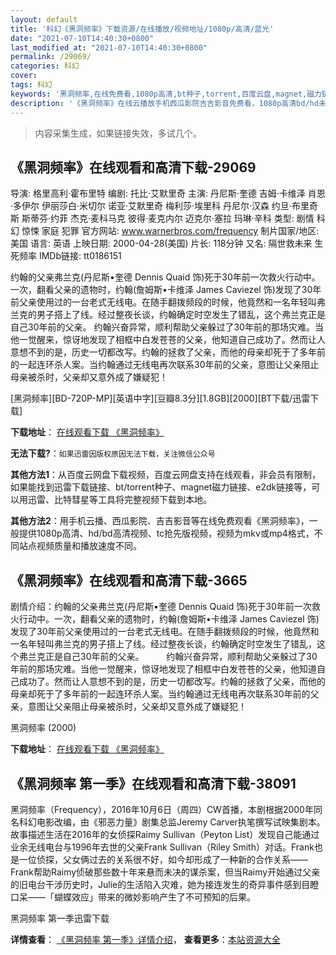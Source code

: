```yaml
---
layout: default
title: '科幻《黑洞频率》下载资源/在线播放/视频地址/1080p/高清/蓝光'
date: "2021-07-10T14:40:30+0800"
last_modified_at: "2021-07-10T14:40:30+0800"
permalink: /29069/
categories: 科幻
cover:
tags: 科幻
keywords: '黑洞频率,在线免费看,1080p高清,bt种子,torrent,百度云盘,magnet,磁力链,迅雷下载资源'
description: '《黑洞频率》在线云播放手机西瓜影院吉吉影音免费看，1080p高清bd/hd未删减完整版和tc抢先枪版，mkv/mp4格式，附带bt/torrent种子、magnet/磁力链、百度云盘、网盘资源迅雷下载链接'
---
```


>内容采集生成，如果链接失效，多试几个。


## 《黑洞频率》在线观看和高清下载-29069

导演: 格里高利·霍布里特 编剧: 托比·艾默里奇 主演: 丹尼斯·奎德 吉姆·卡维泽 肖恩·多伊尔 伊丽莎白·米切尔 诺亚·艾默里奇 梅利莎·埃里科 丹尼尔·汉森 约旦·布里奇斯 斯蒂芬·约菲 杰克·麦科马克 彼得·麦克内尔 迈克尔·塞拉 玛琳·辛科 类型: 剧情 科幻 惊悚 家庭 犯罪 官方网站: www.warnerbros.com/frequency 制片国家/地区: 美国 语言: 英语 上映日期: 2000-04-28(美国) 片长: 118分钟 又名: 隔世救未来 生死频率 IMDb链接: tt0186151

约翰的父亲弗兰克(丹尼斯•奎德 Dennis Quaid 饰)死于30年前一次救火行动中。一次，翻看父亲的遗物时，约翰(詹姆斯•卡维泽 James Caviezel 饰)发现了30年前父亲使用过的一台老式无线电。在随手翻拨频段的时候，他竟然和一名年轻叫弗兰克的男子搭上了线。经过整夜长谈，约翰确定时空发生了错乱，这个弗兰克正是自己30年前的父亲。 约翰兴奋异常，顺利帮助父亲躲过了30年前的那场灾难。当他一觉醒来，惊讶地发现了相框中白发苍苍的父亲，他知道自己成功了。然而让人意想不到的是，历史一切都改写。约翰的拯救了父亲，而他的母亲却死于了多年前的一起连环杀人案。当约翰通过无线电再次联系30年前的父亲，意图让父亲阻止母亲被杀时，父亲却又意外成了嫌疑犯！


[黑洞频率][BD-720P-MP][英语中字][豆瓣8.3分][1.8GB][2000][BT下载/迅雷下载]

**下载地址**： [在线观看下载 《黑洞频率》](https://www.btdx8.com/torrent/frequency_2000.html) 


**无法下载?**：`如果迅雷因版权原因无法下载，关注微信公众号 `

**其他方法1**：从百度云网盘下载视频，百度云网盘支持在线观看，非会员有限制，如果能找到迅雷下载链接、bt/torrent种子、magnet磁力链接、e2dk链接等，可以用迅雷、比特彗星等工具将完整视频下载到本地。

**其他方法2**：用手机云播、西瓜影院、吉吉影音等在线免费观看《黑洞频率》，一般提供1080p高清、hd/bd高清视频、tc抢先版视频，视频为mkv或mp4格式，不同站点视频质量和播放速度不同。


## 《黑洞频率》在线观看和高清下载-3665

剧情介绍：约翰的父亲弗兰克(丹尼斯•奎德 Dennis Quaid 饰)死于30年前一次救火行动中。一次，翻看父亲的遗物时，约翰(詹姆斯•卡维泽 James Caviezel 饰)发现了30年前父亲使用过的一台老式无线电。在随手翻拨频段的时候，他竟然和一名年轻叫弗兰克的男子搭上了线。经过整夜长谈，约翰确定时空发生了错乱，这个弗兰克正是自己30年前的父亲。  　　约翰兴奋异常，顺利帮助父亲躲过了30年前的那场灾难。当他一觉醒来，惊讶地发现了相框中白发苍苍的父亲，他知道自己成功了。然而让人意想不到的是，历史一切都改写。约翰的拯救了父亲，而他的母亲却死于了多年前的一起连环杀人案。当约翰通过无线电再次联系30年前的父亲，意图让父亲阻止母亲被杀时，父亲却又意外成了嫌疑犯！


黑洞频率 (2000)

**下载地址**： [在线观看下载 《黑洞频率》](https://www.btbtdy.me/btdy/dy4453.html) 


## 《黑洞频率 第一季》在线观看和高清下载-38091

黑洞频率（Frequency），2016年10月6日（周四）CW首播，本剧根据2000年同名科幻电影改编，由《邪恶力量》剧集总监Jeremy Carver执笔撰写试映集剧本。故事描述生活在2016年的女侦探Raimy Sullivan（Peyton List）发现自己能通过业余无线电台与1996年去世的父亲Frank Sullivan（Riley Smith）对话。Frank也是一位侦探，父女俩过去的关系很不好，如今却形成了一种新的合作关系——Frank帮助Raimy侦破那些数十年来悬而未决的谋杀案，但当Raimy开始通过父亲的旧电台干涉历史时，Julie的生活陷入灾难，她为接连发生的奇异事件感到目瞪口呆——「蝴蝶效应」带来的微妙影响产生了不可预知的后果。


黑洞频率 第一季迅雷下载

**详情查看**： [《黑洞频率 第一季》详情介绍](/movie/38091/)， **查看更多**：[本站资源大全](/movie/t/all/)

